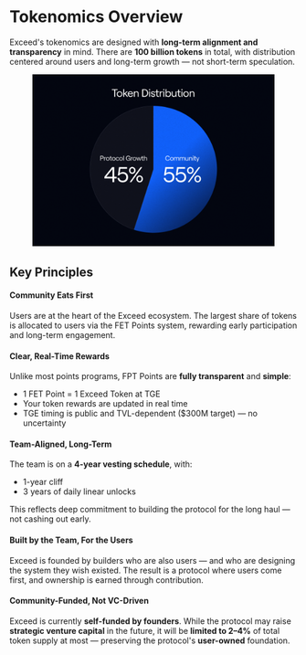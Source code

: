 # Tokenomics Overview

Exceed's tokenomics are designed with **long-term alignment and transparency** in mind. There are **100 billion tokens** in total, with distribution centered around users and long-term growth — not short-term speculation.

<figure><img src="../.gitbook/assets/Tokenomics Overview (4).png" alt=""><figcaption></figcaption></figure>

## Key Principles

#### Community Eats First

Users are at the heart of the Exceed ecosystem. The largest share of tokens is allocated to users via the FET Points system, rewarding early participation and long-term engagement.

#### Clear, Real-Time Rewards

Unlike most points programs, FPT Points are **fully transparent** and **simple**:

* 1 FET Point = 1 Exceed Token at TGE
* Your token rewards are updated in real time
* TGE timing is public and TVL-dependent ($300M target) — no uncertainty

#### Team-Aligned, Long-Term

The team is on a **4-year vesting schedule**, with:

* 1-year cliff
* 3 years of daily linear unlocks

This reflects deep commitment to building the protocol for the long haul — not cashing out early.

#### Built by the Team, For the Users

Exceed is founded by builders who are also users — and who are designing the system they wish existed. The result is a protocol where users come first, and ownership is earned through contribution.

#### Community-Funded, Not VC-Driven

Exceed is currently **self-funded by founders**. While the protocol may raise **strategic venture capital** in the future, it will be **limited to 2–4%** of total token supply at most — preserving the protocol's **user-owned** foundation.
